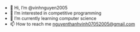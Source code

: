 - 👋 Hi, I’m @vinhnguyen2005
- 👀 I’m interested in competitive programming
- 🌱 I’m currently learning computer science
- 📫 How to reach me nguyenthanhvinh07052005@gmail.com


<!---
vinhnguyen2005/vinhnguyen2005 is a ✨ special ✨ repository because its `README.md` (this file) appears on your GitHub profile.
You can click the Preview link to take a look at your changes.
--->
